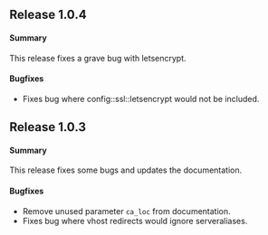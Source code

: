 ## Release 1.0.4

#### Summary
This release fixes a grave bug with letsencrypt.

#### Bugfixes
- Fixes bug where config::ssl::letsencrypt would not be included.


## Release 1.0.3

#### Summary
This release fixes some bugs and updates the documentation.

#### Bugfixes
- Remove unused parameter `ca_loc` from documentation.
- Fixes bug where vhost redirects would ignore serveraliases.